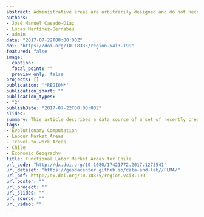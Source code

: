 ```yaml
---
abstract: Administrative areas are arbitrarily designed and do not necessarily reflect the geographical patterns of socio-economic and labor market activity. Labor market areas (LMAs) are required to analyze spatial labor market activity and provide a framework to guide spatially-explicit employment policy development. This resource describes a data source of a set of recently created labor market areas for Chile.
authors:
- José Manuel Casado-Díaz
- Lucas Martínez-Bernabéu
- admin
date: "2017-07-22T00:00:00Z"
doi: "https://doi.org/10.18335/region.v4i3.199"
featured: false
image:
  caption: 
  focal_point: ""
  preview_only: false
projects: []
publication: '*REGION*'
publication_short: ""
publication_types:
- "2"
publishDate: "2017-07-22T00:00:00Z"
slides: 
summary: This article describes a data source of a set of recently created labor market areas for Chile.
tags:
- Evolutionary Computation
- Labour Market Areas 
- Travel-to-work Areas
- Chile
- Economic Geography
title: Functional Labor Market Areas for Chile
url_code: "http://dx.doi.org/10.1080/17421772.2017.1273541"
url_dataset: "https://geodacenter.github.io/data-and-lab//FLMA/"
url_pdf: http://dx.doi.org/10.18335/region.v4i3.199
url_poster: ""
url_project: ""
url_slides: ""
url_source: ""
url_video: ""
---
```


